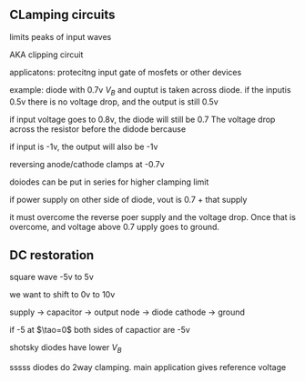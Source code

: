 ## CLamping circuits

limits peaks of input waves

AKA clipping circuit

applicatons: protecitng input gate of mosfets or other devices

example: diode with 0.7v $V_B$ and ouptut is taken across diode. 
if the inputis 0.5v there is no voltage drop, and the output is still 0.5v

if input voltage goes to 0.8v, the diode will still be 0.7
The voltage drop across the resistor before the didode bercause 

if input is -1v, the output will also be -1v

reversing anode/cathode clamps at -0.7v

doiodes can be put in series for higher clamping limit

if power supply on other side of diode, vout is 0.7 + that supply

it must overcome the reverse poer supply and the voltage drop. Once that is overcome, and voltage above 0.7 
upply goes to ground.

## DC restoration

square wave -5v to 5v

we want to shift to 0v to 10v

supply -> capacitor -> output node -> diode cathode -> ground

if -5 at $\tao=0$ both sides of capactior are -5v



shotsky diodes have lower $V_B$

sssss diodes do 2way clamping. main application gives reference voltage


